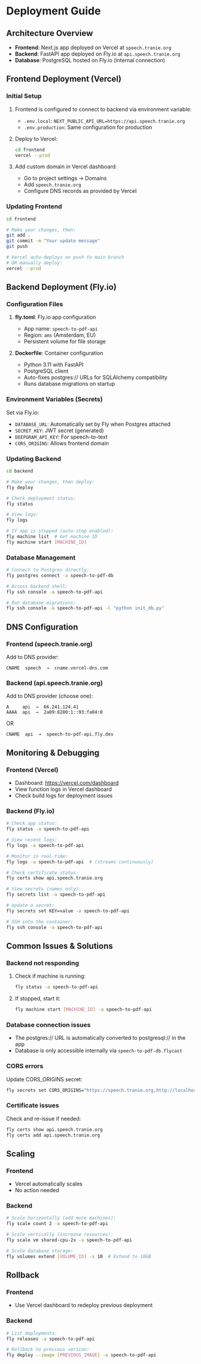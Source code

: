 # Deployment Guide

## Architecture Overview
- **Frontend**: Next.js app deployed on Vercel at `speech.tranie.org`
- **Backend**: FastAPI app deployed on Fly.io at `api.speech.tranie.org`
- **Database**: PostgreSQL hosted on Fly.io (internal connection)

## Frontend Deployment (Vercel)

### Initial Setup
1. Frontend is configured to connect to backend via environment variable:
   - `.env.local`: `NEXT_PUBLIC_API_URL=https://api.speech.tranie.org`
   - `.env.production`: Same configuration for production

2. Deploy to Vercel:
   ```bash
   cd frontend
   vercel --prod
   ```

3. Add custom domain in Vercel dashboard:
   - Go to project settings → Domains
   - Add `speech.tranie.org`
   - Configure DNS records as provided by Vercel

### Updating Frontend
```bash
cd frontend

# Make your changes, then:
git add .
git commit -m "Your update message"
git push

# Vercel auto-deploys on push to main branch
# OR manually deploy:
vercel --prod
```

## Backend Deployment (Fly.io)

### Configuration Files
1. **fly.toml**: Fly.io app configuration
   - App name: `speech-to-pdf-api`
   - Region: `ams` (Amsterdam, EU)
   - Persistent volume for file storage
   
2. **Dockerfile**: Container configuration
   - Python 3.11 with FastAPI
   - PostgreSQL client
   - Auto-fixes postgres:// URLs for SQLAlchemy compatibility
   - Runs database migrations on startup

### Environment Variables (Secrets)
Set via Fly.io:
- `DATABASE_URL`: Automatically set by Fly when Postgres attached
- `SECRET_KEY`: JWT secret (generated)
- `DEEPGRAM_API_KEY`: For speech-to-text
- `CORS_ORIGINS`: Allows frontend domain

### Updating Backend
```bash
cd backend

# Make your changes, then deploy:
fly deploy

# Check deployment status:
fly status

# View logs:
fly logs

# If app is stopped (auto-stop enabled):
fly machine list  # Get machine ID
fly machine start [MACHINE_ID]
```

### Database Management
```bash
# Connect to Postgres directly:
fly postgres connect -a speech-to-pdf-db

# Access backend shell:
fly ssh console -a speech-to-pdf-api

# Run database migrations:
fly ssh console -a speech-to-pdf-api -C "python init_db.py"
```

## DNS Configuration

### Frontend (speech.tranie.org)
Add to DNS provider:
```
CNAME  speech  →  cname.vercel-dns.com
```

### Backend (api.speech.tranie.org)
Add to DNS provider (choose one):
```
A     api  →  66.241.124.41
AAAA  api  →  2a09:8280:1::93:fa04:0
```
OR
```
CNAME  api  →  speech-to-pdf-api.fly.dev
```

## Monitoring & Debugging

### Frontend (Vercel)
- Dashboard: https://vercel.com/dashboard
- View function logs in Vercel dashboard
- Check build logs for deployment issues

### Backend (Fly.io)
```bash
# Check app status:
fly status -a speech-to-pdf-api

# View recent logs:
fly logs -a speech-to-pdf-api

# Monitor in real-time:
fly logs -a speech-to-pdf-api  # (streams continuously)

# Check certificate status:
fly certs show api.speech.tranie.org

# View secrets (names only):
fly secrets list -a speech-to-pdf-api

# Update a secret:
fly secrets set KEY=value -a speech-to-pdf-api

# SSH into the container:
fly ssh console -a speech-to-pdf-api
```

## Common Issues & Solutions

### Backend not responding
1. Check if machine is running:
   ```bash
   fly status -a speech-to-pdf-api
   ```
2. If stopped, start it:
   ```bash
   fly machine start [MACHINE_ID] -a speech-to-pdf-api
   ```

### Database connection issues
- The postgres:// URL is automatically converted to postgresql:// in the app
- Database is only accessible internally via `speech-to-pdf-db.flycast`

### CORS errors
Update CORS_ORIGINS secret:
```bash
fly secrets set CORS_ORIGINS="https://speech.tranie.org,http://localhost:3000" -a speech-to-pdf-api
```

### Certificate issues
Check and re-issue if needed:
```bash
fly certs show api.speech.tranie.org
fly certs add api.speech.tranie.org
```

## Scaling

### Frontend
- Vercel automatically scales
- No action needed

### Backend
```bash
# Scale horizontally (add more machines):
fly scale count 2 -a speech-to-pdf-api

# Scale vertically (increase resources):
fly scale vm shared-cpu-2x -a speech-to-pdf-api

# Scale database storage:
fly volumes extend [VOLUME_ID] -s 10  # Extend to 10GB
```

## Rollback

### Frontend
- Use Vercel dashboard to redeploy previous deployment

### Backend
```bash
# List deployments:
fly releases -a speech-to-pdf-api

# Rollback to previous version:
fly deploy --image [PREVIOUS_IMAGE] -a speech-to-pdf-api
```